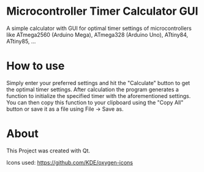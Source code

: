 # Microcontroller Timer Calculator GUI
A simple calculator with GUI for optimal timer settings of microcontrollers like ATmega2560 (Arduino Mega), ATmega328 (Arduino Uno), ATtiny84, ATtiny85, ...

# How to use
Simply enter your preferred settings and hit the "Calculate" button to get the optimal timer settings. After calculation the program generates a function to initialize the specified timer with the aforementioned settings. You can then copy this function to your clipboard using the "Copy All" button or save it as a file using File -> Save as.

# About
This Project was created with Qt.

Icons used: https://github.com/KDE/oxygen-icons

